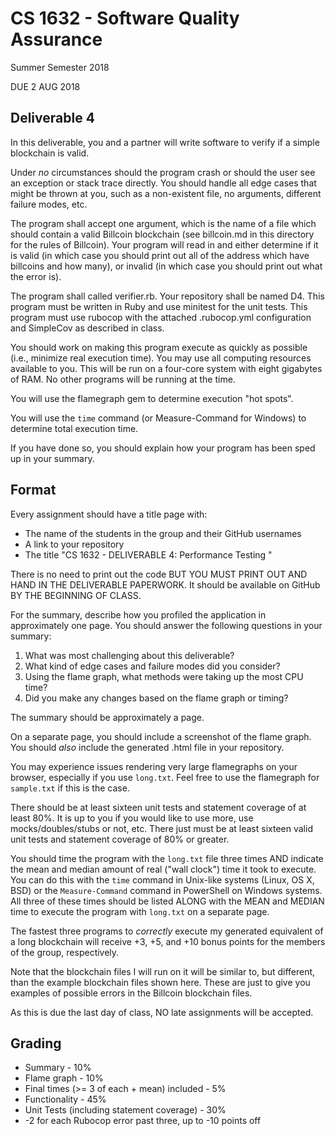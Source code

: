 # CS 1632 - Software Quality Assurance
Summer Semester 2018

DUE 2 AUG 2018

## Deliverable 4

In this deliverable, you and a partner will write software to verify if a simple blockchain is valid.

Under _no_ circumstances should the program crash or should the user see an exception or stack trace directly.  You should handle all edge cases that might be thrown at you, such as a non-existent file, no arguments, different failure modes, etc.

The program shall accept one argument, which is the name of a file which should contain a valid Billcoin blockchain (see billcoin.md in this directory for the rules of Billcoin).  Your program will read in and either determine if it is valid (in which case you should print out all of the address which have billcoins and how many), or invalid (in which case you should print out what the error is).

The program shall called verifier.rb.  Your repository shall be named D4.  This program must be written in Ruby and use minitest for the unit tests.  This program must use rubocop with the attached .rubocop.yml configuration and SimpleCov as described in class.

You should work on making this program execute as quickly as possible (i.e., minimize real execution time).  You may use all computing resources available to you.  This will be run on a four-core system with eight gigabytes of RAM.  No other programs will be running at the time.

You will use the flamegraph gem to determine execution "hot spots".

You will use the `time` command (or Measure-Command for Windows) to determine total execution time.

If you have done so, you should explain how your program has been sped up in your summary.

## Format
Every assignment should have a title page with:
* The name of the students in the group and their GitHub usernames
* A link to your repository
* The title "CS 1632 - DELIVERABLE 4: Performance Testing "

There is no need to print out the code BUT YOU MUST PRINT OUT AND HAND IN THE DELIVERABLE PAPERWORK.  It should be available on GitHub BY THE BEGINNING OF CLASS.

For the summary, describe how you profiled the application in approximately one page.  You should answer the following questions in your summary:

1. What was most challenging about this deliverable?
1. What kind of edge cases and failure modes did you consider?
1. Using the flame graph, what methods were taking up the most CPU time?
1. Did you make any changes based on the flame graph or timing?

The summary should be approximately a page.

On a separate page, you should include a screenshot of the flame graph.  You should  _also_ include the generated .html file in your repository.

You may experience issues rendering very large flamegraphs on your browser, especially if you use `long.txt`.  Feel free to use the flamegraph for `sample.txt` if this is the case.

There should be at least sixteen unit tests and statement coverage of at least 80%.  It is up to you if you would like to use more, use mocks/doubles/stubs or not, etc.  There just must be at least sixteen valid unit tests and statement coverage of 80% or greater.

You should time the program with the `long.txt` file three times AND indicate the mean and median amount of real ("wall clock") time it took to execute.  You can do this with the `time` command in Unix-like systems (Linux, OS X, BSD) or the `Measure-Command` command in PowerShell on Windows systems.  All three of these times should be listed ALONG with the MEAN and MEDIAN time to execute the program with `long.txt` on a separate page.

The fastest three programs to _correctly_ execute my generated equivalent of a long blockchain will receive +3, +5, and +10 bonus points for the members of the group, respectively.

Note that the blockchain files I will run on it will be similar to, but different, than the example blockchain files shown here.  These are just to give you examples of possible errors in the Billcoin blockchain files.

As this is due the last day of class, NO late assignments will be accepted.

## Grading
* Summary - 10%
* Flame graph - 10%
* Final times (>= 3 of each + mean) included - 5%
* Functionality - 45%
* Unit Tests (including statement coverage) - 30%
* -2 for each Rubocop error past three, up to -10 points off
